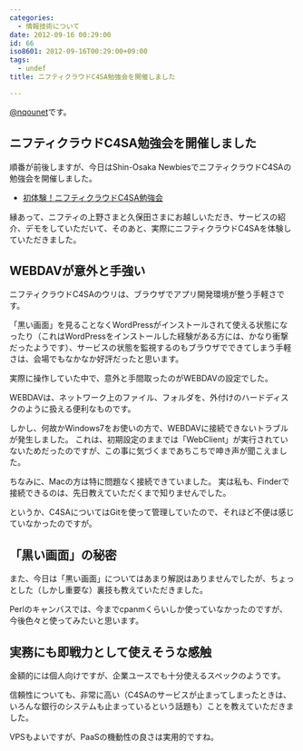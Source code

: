 ```yaml
---
categories:
  - 情報技術について
date: 2012-09-16 00:29:00
id: 66
iso8601: 2012-09-16T00:29:00+09:00
tags:
  - undef
title: ニフティクラウドC4SA勉強会を開催しました

---
```


<p><a href="https://twitter.com/nqounet">@nqounet</a>です。</p>

<h2>ニフティクラウドC4SA勉強会を開催しました</h2>

<p>順番が前後しますが、今日はShin-Osaka NewbiesでニフティクラウドC4SAの勉強会を開催しました。</p>

<ul><li><a href="https://www.facebook.com/events/479540722069611/">初体験！ニフティクラウドC4SA勉強会</a></li></ul>

<p>縁あって、ニフティの上野さまと久保田さまにお越しいただき、サービスの紹介、デモをしていただいて、そのあと、実際にニフティクラウドC4SAを体験していただきました。</p>

<h2>WEBDAVが意外と手強い</h2>

<p>ニフティクラウドC4SAのウリは、ブラウザでアプリ開発環境が整う手軽さです。</p>

<p>「黒い画面」を見ることなくWordPressがインストールされて使える状態になったり（これはWordPressをインストールした経験がある方には、かなり衝撃だったようです）、サービスの状態を監視するのもブラウザでできてしまう手軽さは、会場でもなかなか好評だったと思います。</p>

<p>実際に操作していた中で、意外と手間取ったのがWEBDAVの設定でした。</p>

<p>WEBDAVは、ネットワーク上のファイル、フォルダを、外付けのハードディスクのように扱える便利なものです。</p>

<p>しかし、何故かWindows7をお使いの方で、WEBDAVに接続できないトラブルが発生しました。 これは、初期設定のままでは「WebClient」が実行されていないためだったのですが、この事に気づくまであちこちで呻き声が聞こえました。</p>

<p>ちなみに、Macの方は特に問題なく接続できていました。 実は私も、Finderで接続できるのは、先日教えていただくまで知りませんでした。</p>

<p>というか、C4SAについてはGitを使って管理していたので、それほど不便は感じていなかったのですが。</p>

<h2>「黒い画面」の秘密</h2>

<p>また、今日は「黒い画面」についてはあまり解説はありませんでしたが、ちょっとした（しかし重要な）裏技も教えていただきました。</p>

<p>Perlのキャンバスでは、今までcpanmくらいしか使っていなかったのですが、今後色々と使ってみたいと思います。</p>

<h2>実務にも即戦力として使えそうな感触</h2>

<p>金額的には個人向けですが、企業ユースでも十分使えるスペックのようです。</p>

<p>信頼性についても、非常に高い（C4SAのサービスが止まってしまったときは、いろんな銀行のシステムも止まっているという話題も）ことを教えていただきました。</p>

<p>VPSもよいですが、PaaSの機動性の良さは実用的ですね。</p>
    	